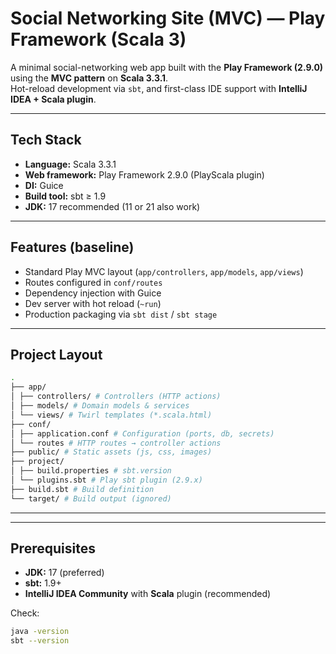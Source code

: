 # Social Networking Site (MVC) — Play Framework (Scala 3)

A minimal social-networking web app built with the **Play Framework (2.9.0)** using the **MVC pattern** on **Scala 3.3.1**.  
Hot-reload development via `sbt`, and first-class IDE support with **IntelliJ IDEA + Scala plugin**.

---

## Tech Stack

- **Language:** Scala 3.3.1
- **Web framework:** Play Framework 2.9.0 (PlayScala plugin)
- **DI:** Guice
- **Build tool:** sbt ≥ 1.9
- **JDK:** 17 recommended (11 or 21 also work)

---

## Features (baseline)

- Standard Play MVC layout (`app/controllers`, `app/models`, `app/views`)
- Routes configured in `conf/routes`
- Dependency injection with Guice
- Dev server with hot reload (`~run`)
- Production packaging via `sbt dist` / `sbt stage`

---

## Project Layout

```bash
.
├── app/
│ ├── controllers/ # Controllers (HTTP actions)
│ ├── models/ # Domain models & services
│ └── views/ # Twirl templates (*.scala.html)
├── conf/
│ ├── application.conf # Configuration (ports, db, secrets)
│ └── routes # HTTP routes → controller actions
├── public/ # Static assets (js, css, images)
├── project/
│ ├── build.properties # sbt.version
│ └── plugins.sbt # Play sbt plugin (2.9.x)
├── build.sbt # Build definition
└── target/ # Build output (ignored)
```
---

---

## Prerequisites

- **JDK:** 17 (preferred)
- **sbt:** 1.9+
- **IntelliJ IDEA Community** with **Scala** plugin (recommended)

Check:
```bash
java -version
sbt --version
